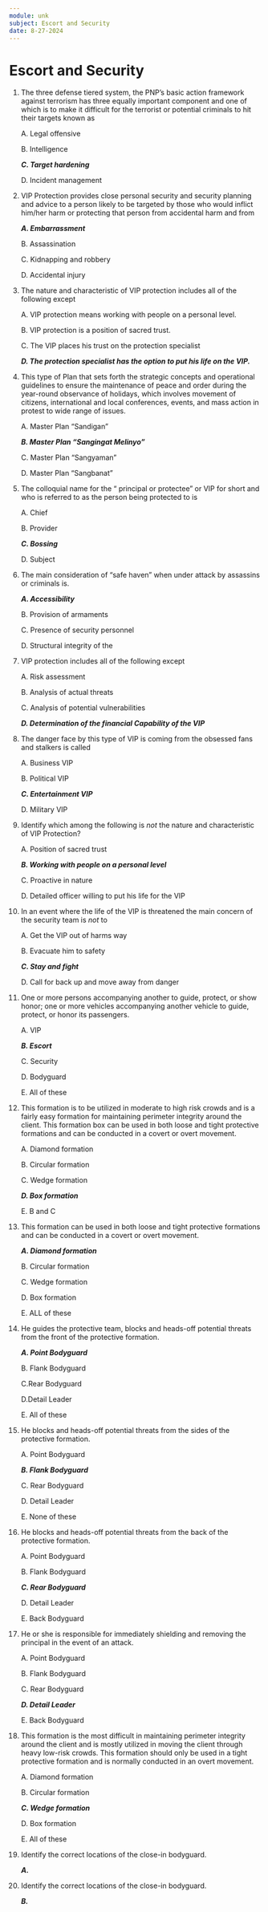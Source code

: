 ```yaml
---
module: unk
subject: Escort and Security
date: 8-27-2024
---
```


# Escort and Security

1. The three defense tiered system, the PNP’s basic action framework against terrorism has three equally important component and one of which is to make it difficult for the terrorist or potential criminals to hit their targets known as

   A. Legal offensive

   B. Intelligence

   **_C. Target hardening_**

   D. Incident management

2. VIP Protection provides close personal security and security planning and advice to a person likely to be targeted by those who would inflict him/her harm or protecting that person from accidental harm and from

   **_A. Embarrassment_**

   B. Assassination

   C. Kidnapping and robbery

   D. Accidental injury

3. The nature and characteristic of VIP protection includes all of the following except

   A. VIP protection means working with people on a personal level.

   B. VIP protection is a position of sacred trust.

   C. The VIP places his trust on the protection specialist

   **_D. The protection specialist has the option to put his life on the VIP._**

4. This type of Plan that sets forth the strategic concepts and operational guidelines to ensure the maintenance of peace and order during the year-round observance of holidays, which involves movement of citizens, international and local conferences, events, and mass action in protest to wide range of issues.

   A. Master Plan “Sandigan”

   **_B. Master Plan “Sangingat Melinyo”_**

   C. Master Plan “Sangyaman”

   D. Master Plan “Sangbanat”

5. The colloquial name for the “ principal or protectee” or VIP for short and who is referred to as the person being protected to is

   A. Chief

   B. Provider

   **_C. Bossing_**

   D. Subject

6. The main consideration of “safe haven” when under attack by assassins or criminals is.

   **_A. Accessibility_**

   B. Provision of armaments

   C. Presence of security personnel

   D. Structural integrity of the

7. VIP protection includes all of the following except

   A. Risk assessment

   B. Analysis of actual threats

   C. Analysis of potential vulnerabilities

   **_D. Determination of the financial Capability of the VIP_**

8. The danger face by this type of VIP is coming from the obsessed fans and stalkers is called

   A. Business VIP

   B. Political VIP

   **_C. Entertainment VIP_**

   D. Military VIP

9. Identify which among the following is _not_ the nature and characteristic of VIP Protection?

   A. Position of sacred trust

   **_B. Working with people on a personal level_**

   C. Proactive in nature

   D. Detailed officer willing to put his life for the VIP

10. In an event where the life of the VIP is threatened the main concern of the security team is _not_ to

    A. Get the VIP out of harms way

    B. Evacuate him to safety

    **_C. Stay and fight_**

    D. Call for back up and move away from danger

11. One or more persons accompanying another to guide, protect, or show honor; one or more vehicles accompanying another vehicle to guide, protect, or honor its passengers.

    A. VIP

    **_B. Escort_**

    C. Security

    D. Bodyguard

    E. All of these

12. This formation is to be utilized in moderate to high risk crowds and is a fairly easy formation for maintaining perimeter integrity around the client. This formation box can be used in both loose and tight protective formations and can be conducted in a covert or overt movement.

    A. Diamond formation

    B. Circular formation

    C. Wedge formation

    **_D. Box formation_**

    E. B and C

13. This formation can be used in both loose and tight protective formations and can be conducted in a covert or overt movement.

    **_A. Diamond formation_**

    B. Circular formation

    C. Wedge formation

    D. Box formation

    E. ALL of these

14. He guides the protective team, blocks and heads-off potential threats from the front of the protective formation.

    **_A. Point Bodyguard_**

    B. Flank Bodyguard

    C.Rear Bodyguard

    D.Detail Leader

    E. All of these

15. He blocks and heads-off potential threats from the sides of the protective formation.

    A. Point Bodyguard

    **_B. Flank Bodyguard_**

    C. Rear Bodyguard

    D. Detail Leader

    E. None of these

16. He blocks and heads-off potential threats from the back of the protective formation.

    A. Point Bodyguard

    B. Flank Bodyguard

    **_C. Rear Bodyguard_**

    D. Detail Leader

    E. Back Bodyguard

17. He or she is responsible for immediately shielding and removing the principal in the event of an attack.

    A. Point Bodyguard

    B. Flank Bodyguard

    C. Rear Bodyguard

    **_D. Detail Leader_**

    E. Back Bodyguard

18. This formation is the most difficult in maintaining perimeter integrity around the client and is mostly utilized in moving the client through heavy low-risk crowds. This formation should only be used in a tight protective formation and is normally conducted in an overt movement.

    A. Diamond formation

    B. Circular formation

    **_C. Wedge formation_**

    D. Box formation

    E. All of these

19. Identify the correct locations of the close-in bodyguard.

    **_A._**

20. Identify the correct locations of the close-in bodyguard.

    **_B._**
